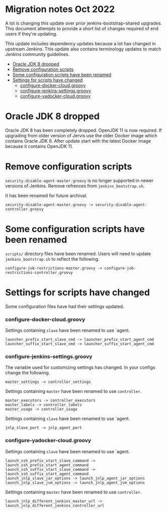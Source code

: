 # Migration notes Oct 2022

A lot is changing this update over prior jenkins-bootstrap-shared upgrades.
This document attempts to provide a short list of changes required of end users
if they're updating.

This update includes dependency updates because a lot has changed in upstream
Jenkins.  This update also contains terminology updates to match Jenkins
community guidelines.

- [Oracle JDK 8 dropped](#oracle-jdk-8-dropped)
- [Remove configuration scripts](#remove-configuration-scripts)
- [Some configuration scripts have been renamed](#some-configuration-scripts-have-been-renamed)
- [Settings for scripts have changed](#settings-for-scripts-have-changed)
  - [configure-docker-cloud.groovy](#configure-docker-cloudgroovy)
  - [configure-jenkins-settings.groovy](#configure-jenkins-settingsgroovy)
  - [configure-yadocker-cloud.groovy](#configure-yadocker-cloudgroovy)


# Oracle JDK 8 dropped

Oracle JDK 8 has been completely dropped.  OpenJDK 11 is now required.  If
upgrading from older version of Jervis use the older Docker image which contains
Oracle JDK 8.  After update start with the latest Docker image because it
contains OpenJDK 11.

# Remove configuration scripts

`security-disable-agent-master.groovy` is no longer supported in newer
versions of Jenkins.  Remove refrences from `jenkins_bootstrap.sh`.

It has been renamed for future archival.

    security-disable-agent-master.groovy -> security-disable-agent-controller.groovy

# Some configuration scripts have been renamed

`scripts/` directory files have been renamed.  Users will need to update
`jenkins_bootstrap.sh` to reflect the following.

    configure-job-restrictions-master.groovy -> configure-job-restrictions-controller.groovy

# Settings for scripts have changed

Some configuration files have had their settings updated.

### configure-docker-cloud.groovy

Settings containing `slave` have been renamed to use `agent.

    launcher_prefix_start_slave_cmd -> launcher_prefix_start_agent_cmd
    launcher_suffix_start_slave_cmd -> launcher_suffix_start_agent_cmd

### configure-jenkins-settings.groovy

The variable used for customizing settings has changed.  In your configs change
the following.

    master_settings -> controller_settings

Settings containing `master` have been renamed to use `controller`.

    master_executors -> controller_executors
    master_labels -> controller_labels
    master_usage -> controller_usage

Settings containing `slave` have been renamed to use `agent.

    jnlp_slave_port -> jnlp_agent_port

### configure-yadocker-cloud.groovy

Settings containing `slave` have been renamed to use `agent.

    launch_ssh_prefix_start_slave_command -> launch_ssh_prefix_start_agent_command
    launch_ssh_suffix_start_slave_command -> launch_ssh_suffix_start_agent_command
    launch_jnlp_slave_jar_options -> launch_jnlp_agent_jar_options
    launch_jnlp_slave_jvm_options -> launch_jnlp_agent_jvm_options

Settings containing `master` have been renamed to use `controller`.

    launch_jnlp_different_jenkins_master_url -> launch_jnlp_different_jenkins_controller_url
